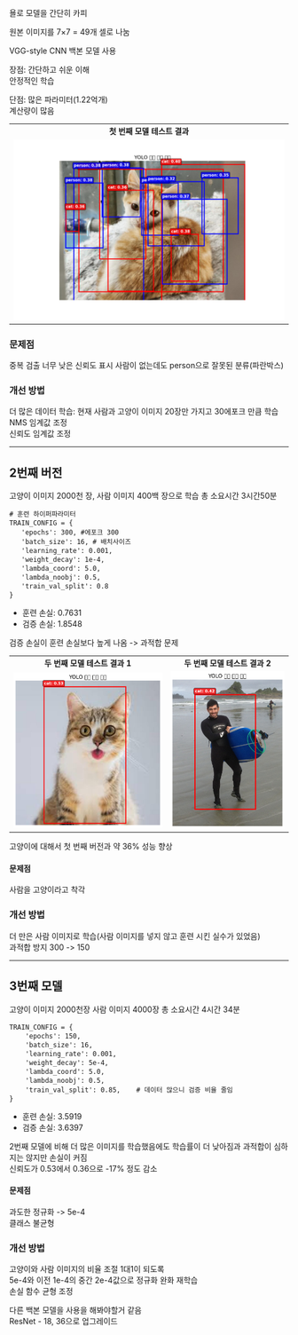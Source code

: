 욜로 모델을 간단히 카피

원본 이미지를 7×7 = 49개 셀로 나눔</br>

VGG-style CNN 백본 모델 사용

장점: 
간단하고 쉬운 이해</br>
안정적인 학습</br>

단점:
많은 파라미터(1.22억개)</br>
계산량이 많음</br>

<table>
  <tr>
    <td align="center"><b>첫 번째 모델 테스트 결과</b></td>
  </tr>
  <tr>
    <td><img src="./yimages/Figure_1.jpg" width="100%"></td>
  </tr>
  </table>

### 문제점
 중복 검출
 너무 낮은 신뢰도 표시
 사람이 없는데도 person으로 잘못된 분류(파란박스)

### 개선 방법
 더 많은 데이터 학습: 현재 사람과 고양이 이미지 20장만 가지고 30에포크 만큼 학습</br>
 NMS 임계값 조정</br>
 신뢰도 임계값 조정</br>

---

## 2번째 버전 
 고양이 이미지 2000천 장, 사람 이미지 400백 장으로 학습 총 소요시간 3시간50분
 
 ```
# 훈련 하이퍼파라미터
TRAIN_CONFIG = {
    'epochs': 300, #에포크 300
    'batch_size': 16, # 배치사이즈
    'learning_rate': 0.001,
    'weight_decay': 1e-4,
    'lambda_coord': 5.0,
    'lambda_noobj': 0.5,
    'train_val_split': 0.8
}
```

  - 훈련 손실: 0.7631
  - 검증 손실: 1.8548

 검증 손실이 훈련 손실보다 높게 나옴 -> 과적합 문제

<table>
  <tr>
    <td align="center"><b>두 번째 모델 테스트 결과 1</b></td>
    <td align="center"><b>두 번째 모델 테스트 결과 2</b></td>
  </tr>
  <tr>
    <td><img src="./yimages/result_cat2.png" width="100%"></td>
    <td><img src="./yimages/result_tes.png" width="100%"></td>
  </tr>
  </table>

고양이에 대해서 첫 번째 버전과 약 36% 성능 향상

#### 문제점

 사람을 고양이라고 착각

### 개선 방법

 더 만은 사람 이미지로 학습(사람 이미지를 넣지 않고 훈련 시킨 실수가 있었음)</br>
 과적합 방지 300 -> 150</br>

---

## 3번째 모델
 고양이 이미지 2000천장 사람 이미지 4000장 총 소요시간 4시간 34분
 
```
TRAIN_CONFIG = {
    'epochs': 150,
    'batch_size': 16,
    'learning_rate': 0.001,
    'weight_decay': 5e-4,
    'lambda_coord': 5.0,
    'lambda_noobj': 0.5,
    'train_val_split': 0.85,    # 데이터 많으니 검증 비율 줄임
}
```

   - 훈련 손실: 3.5919
   - 검증 손실: 3.6397

2번째 모델에 비해 더 많은 이미지를 학습했음에도 학습률이 더 낮아짐과 과적합이 심하지는 않지만 손실이 커짐</br>
신뢰도가 0.53에서 0.36으로 -17% 정도 감소

#### 문제점

 과도한 정규화 -> 5e-4</br>
 클래스 불균형</br>

### 개선 방법

 고양이와 사람 이미지의 비율 조절 1대1이 되도록</br>
 5e-4와 이전 1e-4의 중간 2e-4값으로 정규화 완화 재학습</br>
 손실 함수 균형 조정</br>

 다른 백본 모델을 사용을 해봐야할거 같음</br>
 ResNet - 18, 36으로 업그레이드 
 
